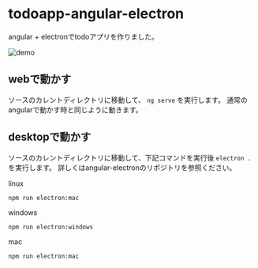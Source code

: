 # todoapp-angular-electron  
angular + electronでtodoアプリを作りました。

![demo](https://photos.google.com/share/AF1QipP5_Ey67pq-LvtJ3TOJo3PrtbLVnMKoolcGdT5hhS2hPTwlxqGQDEOOcmAtYMzFaQ/photo/AF1QipMqlCb0IToJ8bBytRFrPQxQBHoM0xHvSiO_p3j_?key=dEVNcmtUdm1iMUFiU3I4MXBnNnBoaHVBS2NySi1R&hl=ja)

## webで動かす
ソースのカレントディレクトリに移動して、 `ng serve` を実行します。
通常のangularで動かす時と同じように動きます。

## desktopで動かす
ソースのカレントディレクトリに移動して、下記コマンドを実行後 `electron .` を実行します。
詳しくはangular-electronのリポジトリを参照ください。

linux
```
npm run electron:mac
```

windows
```
npm run electron:windows
```

mac
```
npm run electron:mac
```

